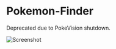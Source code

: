 # Pokemon-Finder

Deprecated due to PokeVision shutdown.

![Screenshot](http://i.imgur.com/JAn4NVi.jpg)
